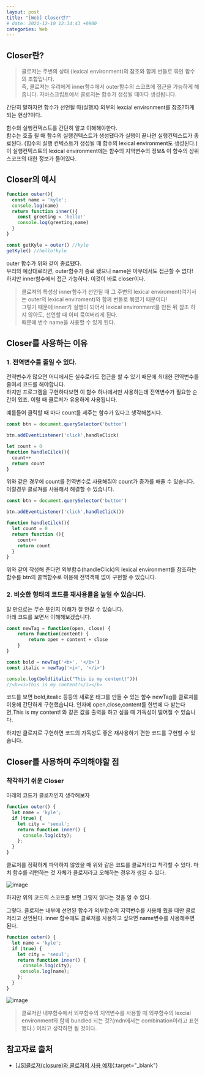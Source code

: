 ```yaml
---
layout: post
title: "[Web] Closer란?"
# date: 2021-12-10 12:34:43 +0900
categories: Web
---
```


## Closer란?
> 클로저는 주변의 상태 (lexical environment)의 참조와 함께 번들로 묶인 함수의 조합입니다.  
> 즉, 클로져는 우리에게 inner함수에서 outer함수의 스코프에 접근을 가능하게 해줍니다. 자바스크립트에서 클로저는 함수가 생성될 때마다 생성됩니다.

간단히 말하자면 함수가 선언될 때(실행X) 외부의 lexcial environment를 참조?하게 되는 현상?이다.  

함수의 실행컨텍스트를 간단히 알고 이해해야한다.   
함수는 호출 될 때 함수의 실행컨텍스트가 생성됐다가 실행이 끝나면 실행컨텍스트가 종료된다. (힘수의 실행 컨텍스트가 생성될 때 함수의 lexical environment도 생성된다.) 이 실행컨텍스트의 lexical environment에는 함수의 지역변수의 정보& 이 함수의 상위 스코프의 대한 정보가 들어있다.

## Closer의 예시
```javascript
function outer(){
  const name = 'kyle';
  console.log(name)
  return function inner(){
    const greeting = 'hello!'
    console.log(greeting,name)
  }
}

const getKyle = outer() //kyle 
getKyle() //hello!kyle
```
outer 함수가 위와 같이 종료됐다.  
우리의 예상대로라면, outer함수가 종료 됐으니 name은 아무데서도 접근할 수 없다!  
하지만 inner함수에서 접근 가능하다. 이것이 바로 closer이다.

> 클로져의 특성상 inner함수가 선언될 때 그 주변의 lexical enviroment(여기서는 outer의 lexical enviroment)와 함께 번들로 묶였기 때문이다!  
그렇기 때문에 inner가 실행이 되어서 lexical environment를 만든 뒤 참조 하지 않아도, 선언할 때 이미 묶여버리게 된다.  
> 때문에 변수 name을 사용할 수 있게 된다.


## Closer를 사용하는 이유
### 1. 전역변수를 줄일 수 있다.
전역변수가 많으면 어디에서든 실수로라도 접근을 할 수 있기 때문에 최대한 전역변수를 줄여서 코드를 해야합니다.  
하지만 프로그램을 구현하다보면 이 함수 하나에서만 사용하는데 전역변수가 필요한 순간이 있죠. 이럴 때 클로저가 유용하게 사용됩니다.  

예를들어 클릭할 때 마다 count를 세주는 함수가 있다고 생각해봅시다.
```javascript
const btn = document.querySelector('button')

btn.addEventListener('click',handleClick)

let count = 0
function handleCilck(){
  count++
  return count
}
```
위와 같은 경우에 count를 전역변수로 사용해줘야 count가 증가를 해줄 수 있습니다.
이럴경우 클로져를 사용해서 해결할 수 있습니다.

```javascript
const btn = document.querySelector('button')

btn.addEventListener('click',handleClick())

function handleCilck(){
  let count = 0
  return function (){
    count++
    return count
  }
}
```
위와 같이 작성해 준다면 외부함수(handleClick)의 lexical environment를 참조하는 함수를 btn의 콜백함수로 이용해 전역객체 없이 구현할 수 있습니다.

### 2. 비슷한 형태의 코드를 재사용률을 높일 수 있습니다.
말 만으로는 무슨 뜻인지 이해가 잘 안갈 수 있습니다.   
아래 코드를 보면서 이해해보겠습니다.
```javascript
const newTag = function(open, close) {
    return function(content) {
        return open + content + close
    }
}

const bold = newTag('<b>', '</b>')
const italic = newTag('<i>', '</i>')

console.log(bold(italic("This is my content!")))
//<b><i>This is my content!</i></b>
```
코드를 보면 bold,itealic 등등의 새로운 태그를 만들 수 있는 함수 newTag를 클로져를 이용해 간단하게 구현했습니다.
인자에 open,close,content를 한번에 다 받는다면,This is my content! 와 같은 값을 출력을 하고 싶을 때 가독성이 떨어질 수 있습니다.

하지만 클로져로 구현하면 코드의 가독성도 좋은 재사용하기 편한 코드를 구현할 수 있습니다.


## Closer를 사용하며 주의해야할 점
### 착각하기 쉬운 Closer
아래의 코드가 클로저인지 생각해보자
```javascript
function outer() {
  let name = 'kyle';
  if (true) {
    let city = 'seoul';
    return function inner() {
      console.log(city);
    };
  }
}
```
클로저를 정확하게 파악하지 않았을 때 위와 같은 코드를 클로저라고 착각할 수 있다. 마치 함수를 리턴하는 것 자체가 클로저라고 오해하는 경우가 생길 수 있다.

![image](https://user-images.githubusercontent.com/28949166/161071052-cebd2f97-de29-4f0e-86a4-bae1adb3c82a.png)

하지만 위의 코드의 스코프를 보면 그렇지 않다는 것을 알 수 있다.

그렇다. 클로저는 내부에 선언된 함수가 외부함수의 지역변수를 사용해 줬을 때만 클로저라고 선언된다.
inner 함수에도 클로저를 사용하고 싶으면 name변수를 사용해주면 된다.
```javascript
function outer() {
  let name = 'kyle';
  if (true) {
    let city = 'seoul';
    return function inner() {
      console.log(city);
     console.log(name);
    };
  }
}
```
![image](https://user-images.githubusercontent.com/28949166/161071178-144a535d-a2f3-431f-aaf8-b9292f6f0981.png)

> 클로저란 내부함수에서 외부함수의 지역변수를 사용할 때 외부함수의 lexcial environment와 함께 bundled 되는 것?(mdn에서는 combination이라고 표현했다.) 이라고 생각하면 될 것이다.


## 참고자료 출처

- [[JS]클로져(closure)와 클로져의 사용 예제](https://velog.io/@proshy/JS%ED%81%B4%EB%A1%9C%EC%A0%B8closure%EC%99%80-%ED%81%B4%EB%A1%9C%EC%A0%B8%EC%9D%98-%EC%82%AC%EC%9A%A9-%EC%98%88%EC%A0%9C){:target="\_blank"}
